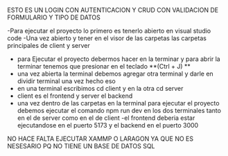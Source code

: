ESTO ES UN LOGIN CON AUTENTICACION Y CRUD CON VALIDACION DE FORMULARIO Y TIPO DE DATOS

-Para  ejecutar el  proyecto lo primero es tenerlo  abierto en visual studio code
-Una vez abierto y tener  en  el visor de las carpetas las carpetas principales de client y server
- para Ejecutar el proyecto debermos  hacer en la terminar y para abrir la terminar tenemos que presionar en el teclado **(Ctrl + J) ** 
- una vez abierta la terminal debemos agregar otra terminal y darle en dividir terminal  una vez hecho eso
- en una terminal escribimos cd client y en la otra cd server
- client es el frontend y server el backend
- una vez dentro de las carpetas  en la terminal para ejecutar el proyecto debemos ejecutar el comando npm run dev en los dos terminales tanto en el de server como en el  de client
-el frontend deberia estar ejecutandose en el  puerto 5173 y el backend en el puerto 3000

NO HACE FALTA EJECUTAR XAMMP O LARAGON YA QUE NO ES NESESARIO PQ NO TIENE UN BASE DE DATOS SQL 
